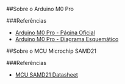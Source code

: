 ##Sobre o Arduino M0 Pro

###Referências

* [Arduino M0 Pro - Página Oficial](https://store.arduino.cc/usa/arduino-m0-pro)
* [Arduino M0 Pro - Diagrama Esquemático](https://www.arduino.cc/en/uploads/Main/arduino-M0-pro-schematic.pdf)

##Sobre o MCU Microchip SAMD21

###Referências

* [MCU SAMD21 Datasheet](http://ww1.microchip.com/downloads/en/DeviceDoc/40001882A.pdf)

